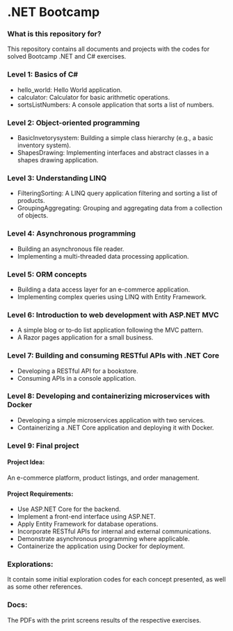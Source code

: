 # .NET Bootcamp #

### What is this repository for? ###
This repository contains all documents and projects with the codes for solved Bootcamp .NET and C# exercises.

### Level 1: Basics of C# ###
* hello_world: Hello World application.
* calculator: Calculator for basic arithmetic operations.
* sortsListNumbers: A console application that sorts a list of numbers.

### Level 2: Object-oriented programming ###
* BasicInvetorysystem: Building a simple class hierarchy (e.g., a basic inventory system).
* ShapesDrawing: Implementing interfaces and abstract classes in a shapes drawing application.

### Level 3: Understanding LINQ ###
* FilteringSorting: A LINQ query application filtering and sorting a list of products.
* GroupingAggregating: Grouping and aggregating data from a collection of objects.

### Level 4: Asynchronous programming ###
* Building an asynchronous file reader.
* Implementing a multi-threaded data processing application.

### Level 5: ORM concepts ###
* Building a data access layer for an e-commerce application.
* Implementing complex queries using LINQ with Entity Framework.

### Level 6: Introduction to web development with ASP.NET MVC ###
* A simple blog or to-do list application following the MVC pattern.
* A Razor pages application for a small business.

### Level 7: Building and consuming RESTful APIs with .NET Core ###
* Developing a RESTful API for a bookstore.
* Consuming APIs in a console application.


### Level 8: Developing and containerizing microservices with Docker ###
* Developing a simple microservices application with two services.
* Containerizing a .NET Core application and deploying it with Docker.

### Level 9: Final project ###
#### Project Idea: ####

An e-commerce platform, product listings, and order management.

#### Project Requirements: ####

* Use ASP.NET Core for the backend.
* Implement a front-end interface using ASP.NET.
* Apply Entity Framework for database operations.
* Incorporate RESTful APIs for internal and external communications.
* Demonstrate asynchronous programming where applicable.
* Containerize the application using Docker for deployment.

### Explorations:  ###
It contain some initial exploration codes for each concept presented, as well as some other references.

### Docs:  ###
The PDFs with the print screens results of the respective exercises.
